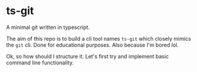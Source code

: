 # ts-git

A minimal git written in typescript.

The aim of this repo is to build a cli tool names `ts-git` which closely mimics
the `git` cli. Done for educational purposes. Also because I'm bored lol.

Ok, so how should I structure it. Let's first try and implement basic command
line functionality.
